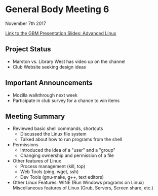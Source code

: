 # General Body Meeting 6

November 7th 2017

[Link to the GBM Presentation Slides: Advanced Linux](https://github.com/ufosc/resources/blob/master/presentations/advanced-linux.md)

## Project Status
 - Marston vs. Library West has video up on the channel
 - Club Website seeking design ideas

## Important Announcements
 - Mozilla walkthrough next week
 - Participate in club survey for a chance to win items	

## Meeting Summary
 - Reviewed basic shell commands, shortcuts
	- Discussed the Linux file system
	- Talked about how to run programs from the shell
 - Permissions
	- Introduced the idea of a "user" and a "group"
	- Changing ownership and permission of a file
 - Other features of Linux
	 - Process management (kill, top)
	 - Web Tools (ping, wget, ssh)
	 - Dev Tools (gnu-make, g++, text editors)
 - Other Linux Features:
	WINE (Run Windows programs on Linux)
	Miscellaneous features of Linux (Grub, Servers, Screen share, etc.)
